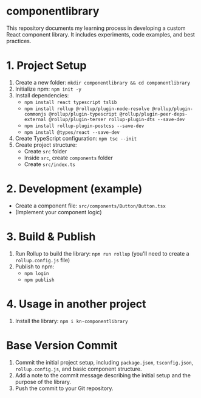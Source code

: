 # componentlibrary
This repository documents my learning process in developing a custom React component library. It includes experiments, code examples, and best practices.

# 1. Project Setup
1. Create a new folder: `mkdir componentlibrary && cd componentlibrary`
2. Initialize npm: `npm init -y` 
3. Install dependencies:
   - `npm install react typescript tslib`
   - `npm install rollup @rollup/plugin-node-resolve @rollup/plugin-commonjs @rollup/plugin-typescript @rollup/plugin-peer-deps-external @rollup/plugin-terser rollup-plugin-dts --save-dev`
   - `npm install rollup-plugin-postcss --save-dev` 
   - `npm install @types/react --save-dev`
4. Create TypeScript configuration: `npm tsc --init` 
5. Create project structure:
   - Create `src` folder
   - Inside `src`, create `components` folder
   - Create `src/index.ts` 

# 2. Development (example)
   - Create a component file: `src/components/Button/Button.tsx`
   - (Implement your component logic)

# 3. Build & Publish
1. Run Rollup to build the library: `npm run rollup` (you'll need to create a `rollup.config.js` file)
2. Publish to npm:
   - `npm login`
   - `npm publish`

# 4. Usage in another project
1. Install the library: `npm i kn-componentlibrary` 
   

# Base Version Commit
1. Commit the initial project setup, including `package.json`, `tsconfig.json`, `rollup.config.js`, and basic component structure.
2. Add a note to the commit message describing the initial setup and the purpose of the library.
3. Push the commit to your Git repository.
